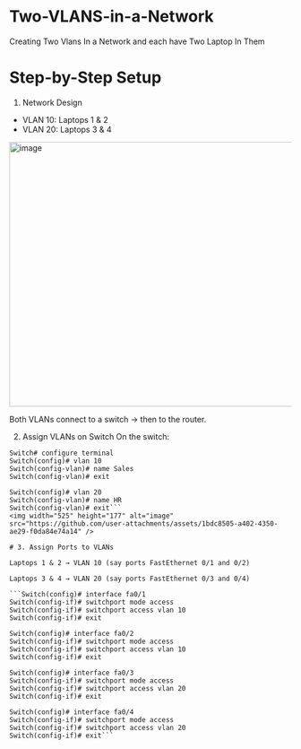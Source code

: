 # Two-VLANS-in-a-Network
Creating Two Vlans In a Network and each have Two Laptop In Them

# Step-by-Step Setup

1. Network Design
* VLAN 10: Laptops 1 & 2
* VLAN 20: Laptops 3 & 4
 <img width="882" height="472" alt="image" src="https://github.com/user-attachments/assets/970bf6b8-355e-4631-86c8-14f8cd9b4abb" />
 
Both VLANs connect to a switch → then to the router.

2. Assign VLANs on Switch
On the switch:
```Switch> enable
Switch# configure terminal
Switch(config)# vlan 10
Switch(config-vlan)# name Sales
Switch(config-vlan)# exit

Switch(config)# vlan 20
Switch(config-vlan)# name HR
Switch(config-vlan)# exit```
<img width="525" height="177" alt="image" src="https://github.com/user-attachments/assets/1bdc8505-a402-4350-ae29-f0da84e74a14" />

# 3. Assign Ports to VLANs

Laptops 1 & 2 → VLAN 10 (say ports FastEthernet 0/1 and 0/2)

Laptops 3 & 4 → VLAN 20 (say ports FastEthernet 0/3 and 0/4)

```Switch(config)# interface fa0/1
Switch(config-if)# switchport mode access
Switch(config-if)# switchport access vlan 10
Switch(config-if)# exit

Switch(config)# interface fa0/2
Switch(config-if)# switchport mode access
Switch(config-if)# switchport access vlan 10
Switch(config-if)# exit

Switch(config)# interface fa0/3
Switch(config-if)# switchport mode access
Switch(config-if)# switchport access vlan 20
Switch(config-if)# exit

Switch(config)# interface fa0/4
Switch(config-if)# switchport mode access
Switch(config-if)# switchport access vlan 20
Switch(config-if)# exit```
